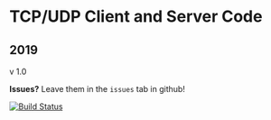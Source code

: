 # TCP/UDP Client and Server Code
## 2019
v 1.0

**Issues?**
Leave them in the `issues` tab in github!


[![Build Status](https://travis-ci.com/Osnott/tcp-udp-2019.svg?token=q24MeU1xn4U7gp8yYLme&branch=exe)](https://travis-ci.com/Osnott/tcp-udp-2019)